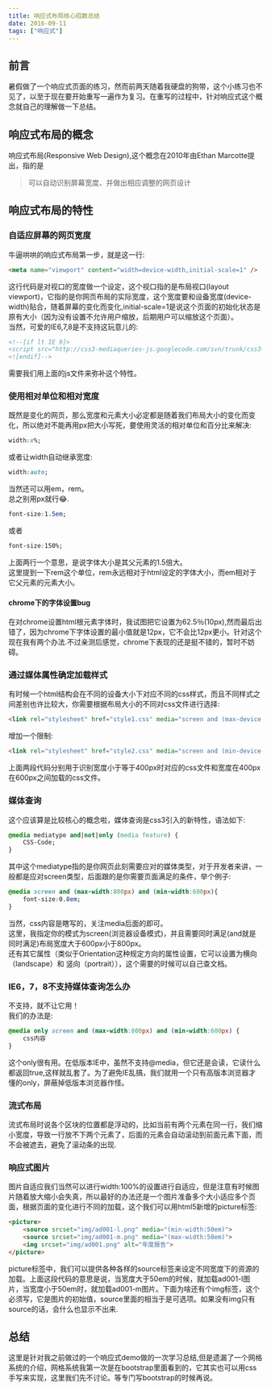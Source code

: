 ```yaml
---
title: 响应式布局核心招数总结
date: 2016-09-11
tags: ["响应式"]
---
```

## 前言
暑假做了一个响应式页面的练习，然而前两天随着我硬盘的狗带，这个小练习也不见了，以至于现在要开始重写一遍作为复习。在重写的过程中，针对响应式这个概念就自己的理解做一下总结。    

## 响应式布局的概念
响应式布局(Responsive Web Design),这个概念在2010年由Ethan Marcotte提出，指的是
>可以自动识别屏幕宽度、并做出相应调整的网页设计

## 响应式布局的特性
### 自适应屏幕的网页宽度
牛逼哄哄的响应式布局第一步，就是这一行:    
```html
<meta name="viewport" content="width=device-width,initial-scale=1" />   
```
这行代码是对视口的宽度做一个设定，这个视口指的是布局视口(layout viewport)，它指的是你网页布局的实际宽度，这个宽度要和设备宽度(device-width)贴合，随着屏幕的变化而变化,initial-scale=1是说这个页面的初始化状态是原有大小（因为没有设置不允许用户缩放，后期用户可以缩放这个页面）。    
当然，可爱的IE6,7,8是不支持这玩意儿的:  
```html   
<!--[if lt IE 9]>
<script src="http://css3-mediaqueries-js.googlecode.com/svn/trunk/css3-mediaqueries.js"></script>
<![endif]-->
```
需要我们用上面的js文件来弥补这个特性。    
    
### 使用相对单位和相对宽度
既然是变化的网页，那么宽度和元素大小必定都是随着我们布局大小的变化而变化，所以绝对不能再用px把大小写死，要使用灵活的相对单位和百分比来解决:    
```css
width:x%;
```
或者让width自动继承宽度:    
```css
width:auto;
```
当然还可以用em，rem。    
总之别用px就行😂.    
```css
font-size:1.5em;
```
或者 
```css
font-size:150%;
```
上面两行一个意思，是说字体大小是其父元素的1.5倍大。    
这里提到一下rem这个单位，rem永远相对于html设定的字体大小，而em相对于它父元素的元素大小。  
#### chrome下的字体设置bug
在对chrome设置html根元素字体时，我试图把它设置为62.5％(10px),然而最后出错了，因为chrome下字体设置的最小值就是12px，它不会比12px更小。针对这个现在我有两个办法.不过亲测后感觉，chrome下表现的还是挺不错的，暂时不妨碍。

### 通过媒体属性确定加载样式
有时候一个html结构会在不同的设备大小下对应不同的css样式，而且不同样式之间差别也许比较大，你需要根据布局大小的不同对css文件进行选择:     
```html
<link rel="stylesheet" href="style1.css" media="screen and (max-device:400px)" />
```
增加一个限制:   
```html
<link rel="stylesheet" href="style2.css" media="screen and (min-device-width:400px) and (max-device-width="600px") />
```
上面两段代码分别用于识别宽度小于等于400px时对应的css文件和宽度在400px在600px之间加载的css文件。    

### 媒体查询
这个应该算是比较核心的概念啦，媒体查询是css3引入的新特性，语法如下:    
```css
@media mediatype and|not|only (media feature) {
    CSS-Code;
}
```
其中这个mediatype指的是你网页此刻需要应对的媒体类型，对于开发者来讲，一般都是应对screen类型，后面跟的是你需要页面满足的条件，举个例子:    
```css
@media screen and (max-width:800px) and (min-width:600px){
    font-size:0.8em;
}
```
当然，css内容是瞎写的，关注media后面的即可。    
这里，我指定你的模式为screen(浏览器设备模式)，并且需要同时满足(and就是同时满足)布局宽度大于600px小于800px。    
还有其它属性（类似于Orientation这种规定方向的属性设置，它可以设置为横向（landscape）和 竖向（portrait）），这个需要的时候可以自己查文档。
    
### IE6，7，8不支持媒体查询怎么办    
不支持，就不让它用！    
我们的办法是:    
```css
@media only screen and (max-width:800px) and (min-width:600px) {
    css内容
}
```
这个only很有用。在低版本IE中，虽然不支持@media，但它还是会读，它读什么都返回true,这样就乱套了。为了避免IE乱搞，我们就用一个只有高版本浏览器才懂的only，屏蔽掉低版本浏览器作怪。    
     
### 流式布局
流式布局时说各个区块的位置都是浮动的，比如当前有两个元素在同一行，我们缩小宽度，导致一行放不下两个元素了，后面的元素会自动滚动到前面元素下面，而不会被遮去，避免了滚动条的出现.    
    
### 响应式图片
图片自适应我们当然可以进行width:100%的设置进行自适应，但是注意有时候图片随着放大缩小会失真，所以最好的办法还是一个图片准备多个大小适应多个页面，根据页面的变化进行不同的加载，这个我们可以用html5新增的picture标签:    
```html
<picture>
    <source srcset="img/ad001-l.png" media="(min-width:50em)">
    <source srcset="img/ad001-m.png" media="(max-width:50em)">
    <img srcset="img/ad001.png" alt="年度报告">
</picture>
```
picture标签中，我们可以提供各种各样的source标签来设定不同宽度下的资源的加载。上面这段代码的意思是说，当宽度大于50em的时候，就加载ad001-l图片，当宽度小于50em时，就加载ad001-m图片。下面为啥还有个img标签，这个必须写，它是图片的初始值，source里面的相当于是可选项。如果没有img只有source的话，会什么也显示不出来.

## 总结
这里是针对我之前做过的一个响应式demo做的一次学习总结,但是遗漏了一个网格系统的介绍，网格系统我第一次是在bootstrap里面看到的，它其实也可以用css手写来实现，这里我们先不讨论。等专门写bootstrap的时候再说。 




